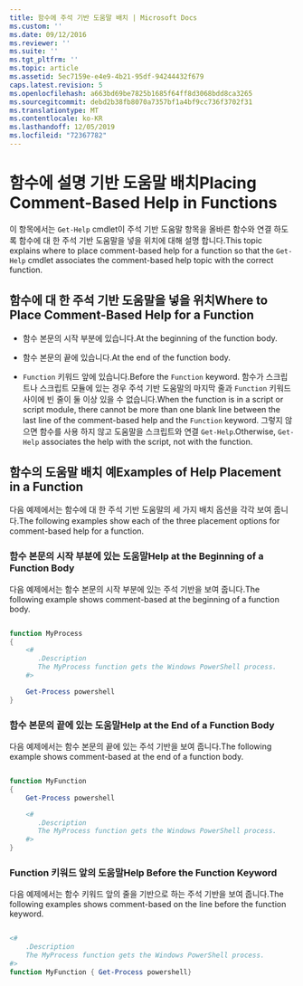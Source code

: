```yaml
---
title: 함수에 주석 기반 도움말 배치 | Microsoft Docs
ms.custom: ''
ms.date: 09/12/2016
ms.reviewer: ''
ms.suite: ''
ms.tgt_pltfrm: ''
ms.topic: article
ms.assetid: 5ec7159e-e4e9-4b21-95df-94244432f679
caps.latest.revision: 5
ms.openlocfilehash: a663bd69be7825b1685f64ff8d3068bdd8ca3265
ms.sourcegitcommit: debd2b38fb8070a7357bf1a4bf9cc736f3702f31
ms.translationtype: MT
ms.contentlocale: ko-KR
ms.lasthandoff: 12/05/2019
ms.locfileid: "72367782"
---
```

# <a name="placing-comment-based-help-in-functions"></a><span data-ttu-id="efb66-102">함수에 설명 기반 도움말 배치</span><span class="sxs-lookup"><span data-stu-id="efb66-102">Placing Comment-Based Help in Functions</span></span>

<span data-ttu-id="efb66-103">이 항목에서는 `Get-Help` cmdlet이 주석 기반 도움말 항목을 올바른 함수와 연결 하도록 함수에 대 한 주석 기반 도움말을 넣을 위치에 대해 설명 합니다.</span><span class="sxs-lookup"><span data-stu-id="efb66-103">This topic explains where to place comment-based help for a function so that the `Get-Help` cmdlet associates the comment-based help topic with the correct function.</span></span>

## <a name="where-to-place-comment-based-help-for-a-function"></a><span data-ttu-id="efb66-104">함수에 대 한 주석 기반 도움말을 넣을 위치</span><span class="sxs-lookup"><span data-stu-id="efb66-104">Where to Place Comment-Based Help for a Function</span></span>

- <span data-ttu-id="efb66-105">함수 본문의 시작 부분에 있습니다.</span><span class="sxs-lookup"><span data-stu-id="efb66-105">At the beginning of the function body.</span></span>

- <span data-ttu-id="efb66-106">함수 본문의 끝에 있습니다.</span><span class="sxs-lookup"><span data-stu-id="efb66-106">At the end of the function body.</span></span>

- <span data-ttu-id="efb66-107">`Function` 키워드 앞에 있습니다.</span><span class="sxs-lookup"><span data-stu-id="efb66-107">Before the `Function` keyword.</span></span> <span data-ttu-id="efb66-108">함수가 스크립트나 스크립트 모듈에 있는 경우 주석 기반 도움말의 마지막 줄과 `Function` 키워드 사이에 빈 줄이 둘 이상 있을 수 없습니다.</span><span class="sxs-lookup"><span data-stu-id="efb66-108">When the function is in a script or script module, there cannot be more than one blank line between the last line of the comment-based help and the `Function` keyword.</span></span> <span data-ttu-id="efb66-109">그렇지 않으면 함수를 사용 하지 않고 도움말을 스크립트와 연결 `Get-Help`.</span><span class="sxs-lookup"><span data-stu-id="efb66-109">Otherwise, `Get-Help` associates the help with the script, not with the function.</span></span>

## <a name="examples-of-help-placement-in-a-function"></a><span data-ttu-id="efb66-110">함수의 도움말 배치 예</span><span class="sxs-lookup"><span data-stu-id="efb66-110">Examples of Help Placement in a Function</span></span>

 <span data-ttu-id="efb66-111">다음 예제에서는 함수에 대 한 주석 기반 도움말의 세 가지 배치 옵션을 각각 보여 줍니다.</span><span class="sxs-lookup"><span data-stu-id="efb66-111">The following examples show each of the three placement options for comment-based help for a function.</span></span>

### <a name="help-at-the-beginning-of-a-function-body"></a><span data-ttu-id="efb66-112">함수 본문의 시작 부분에 있는 도움말</span><span class="sxs-lookup"><span data-stu-id="efb66-112">Help at the Beginning of a Function Body</span></span>

 <span data-ttu-id="efb66-113">다음 예제에서는 함수 본문의 시작 부분에 있는 주석 기반을 보여 줍니다.</span><span class="sxs-lookup"><span data-stu-id="efb66-113">The following example shows comment-based at the beginning of a function body.</span></span>

```powershell

function MyProcess
{
    <#
       .Description
       The MyProcess function gets the Windows PowerShell process.
    #>

    Get-Process powershell
}

```

### <a name="help-at-the-end-of-a-function-body"></a><span data-ttu-id="efb66-114">함수 본문의 끝에 있는 도움말</span><span class="sxs-lookup"><span data-stu-id="efb66-114">Help at the End of a Function Body</span></span>

 <span data-ttu-id="efb66-115">다음 예제에서는 함수 본문의 끝에 있는 주석 기반을 보여 줍니다.</span><span class="sxs-lookup"><span data-stu-id="efb66-115">The following example shows comment-based at the end of a function body.</span></span>

```powershell

function MyFunction
{
    Get-Process powershell

    <#
       .Description
       The MyProcess function gets the Windows PowerShell process.
    #>
}

```

### <a name="help-before-the-function-keyword"></a><span data-ttu-id="efb66-116">Function 키워드 앞의 도움말</span><span class="sxs-lookup"><span data-stu-id="efb66-116">Help Before the Function Keyword</span></span>

 <span data-ttu-id="efb66-117">다음 예제에서는 함수 키워드 앞의 줄을 기반으로 하는 주석 기반을 보여 줍니다.</span><span class="sxs-lookup"><span data-stu-id="efb66-117">The following examples shows comment-based on the line before the function keyword.</span></span>

```powershell

<#
    .Description
    The MyProcess function gets the Windows PowerShell process.
#>
function MyFunction { Get-Process powershell}

```